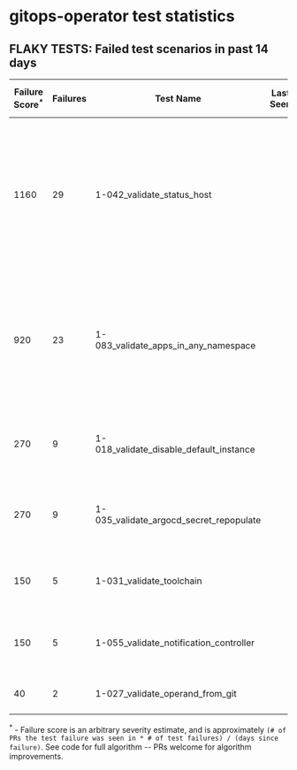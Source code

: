 # gitops-operator test statistics
## FLAKY TESTS: Failed test scenarios in past 14 days
| Failure Score<sup>*</sup> | Failures | Test Name | Last Seen | PR List and Logs 
|---|---|---|---|---|
| 1160 | 29 | 1-042_validate_status_host  |  | 4: [#545](https://github.com/redhat-developer/gitops-operator/pull//545)<sup>[1](https://storage.googleapis.com/origin-ci-test/pr-logs/pull/redhat-developer_gitops-operator/545/pull-ci-redhat-developer-gitops-operator-master-v4.11-kuttl-sequential/1673309407494017024/build-log.txt)</sup> [#544](https://github.com/redhat-developer/gitops-operator/pull//544)<sup>[1](https://storage.googleapis.com/origin-ci-test/pr-logs/pull/redhat-developer_gitops-operator/544/pull-ci-redhat-developer-gitops-operator-master-v4.10-kuttl-sequential/1673944787973050368/build-log.txt), [2](https://storage.googleapis.com/origin-ci-test/pr-logs/pull/redhat-developer_gitops-operator/544/pull-ci-redhat-developer-gitops-operator-master-v4.11-kuttl-sequential/1673917985347080192/build-log.txt), [3](https://storage.googleapis.com/origin-ci-test/pr-logs/pull/redhat-developer_gitops-operator/544/pull-ci-redhat-developer-gitops-operator-master-v4.10-kuttl-sequential/1673553697046532096/build-log.txt), [4](https://storage.googleapis.com/origin-ci-test/pr-logs/pull/redhat-developer_gitops-operator/544/pull-ci-redhat-developer-gitops-operator-master-v4.12-kuttl-sequential/1673985104612954112/build-log.txt), [5](https://storage.googleapis.com/origin-ci-test/pr-logs/pull/redhat-developer_gitops-operator/544/pull-ci-redhat-developer-gitops-operator-master-v4.10-kuttl-sequential/1673641307483934720/build-log.txt), [6](https://storage.googleapis.com/origin-ci-test/pr-logs/pull/redhat-developer_gitops-operator/544/pull-ci-redhat-developer-gitops-operator-master-v4.10-kuttl-sequential/1673917985200279552/build-log.txt), [7](https://storage.googleapis.com/origin-ci-test/pr-logs/pull/redhat-developer_gitops-operator/544/pull-ci-redhat-developer-gitops-operator-master-v4.11-kuttl-sequential/1673300136773554176/build-log.txt), [8](https://storage.googleapis.com/origin-ci-test/pr-logs/pull/redhat-developer_gitops-operator/544/pull-ci-redhat-developer-gitops-operator-master-v4.11-kuttl-sequential/1674707642963988480/build-log.txt), [9](https://storage.googleapis.com/origin-ci-test/pr-logs/pull/redhat-developer_gitops-operator/544/pull-ci-redhat-developer-gitops-operator-master-v4.10-kuttl-sequential/1673283333468983296/build-log.txt), [10](https://storage.googleapis.com/origin-ci-test/pr-logs/pull/redhat-developer_gitops-operator/544/pull-ci-redhat-developer-gitops-operator-master-v4.11-kuttl-sequential/1673985101509169152/build-log.txt), [11](https://storage.googleapis.com/origin-ci-test/pr-logs/pull/redhat-developer_gitops-operator/544/pull-ci-redhat-developer-gitops-operator-master-v4.10-kuttl-sequential/1673985101353979904/build-log.txt), [12](https://storage.googleapis.com/origin-ci-test/pr-logs/pull/redhat-developer_gitops-operator/544/pull-ci-redhat-developer-gitops-operator-master-v4.11-kuttl-sequential/1673553697096863744/build-log.txt), [13](https://storage.googleapis.com/origin-ci-test/pr-logs/pull/redhat-developer_gitops-operator/544/pull-ci-redhat-developer-gitops-operator-master-v4.10-kuttl-sequential/1673300136614170624/build-log.txt), [14](https://storage.googleapis.com/origin-ci-test/pr-logs/pull/redhat-developer_gitops-operator/544/pull-ci-redhat-developer-gitops-operator-master-v4.11-kuttl-sequential/1673641307534266368/build-log.txt), [15](https://storage.googleapis.com/origin-ci-test/pr-logs/pull/redhat-developer_gitops-operator/544/pull-ci-redhat-developer-gitops-operator-master-v4.11-kuttl-sequential/1674691562434465792/build-log.txt), [16](https://storage.googleapis.com/origin-ci-test/pr-logs/pull/redhat-developer_gitops-operator/544/pull-ci-redhat-developer-gitops-operator-master-v4.10-kuttl-sequential/1674707642938822656/build-log.txt), [17](https://storage.googleapis.com/origin-ci-test/pr-logs/pull/redhat-developer_gitops-operator/544/pull-ci-redhat-developer-gitops-operator-master-v4.11-kuttl-sequential/1673944788119851008/build-log.txt), [18](https://storage.googleapis.com/origin-ci-test/pr-logs/pull/redhat-developer_gitops-operator/544/pull-ci-redhat-developer-gitops-operator-master-v4.10-kuttl-sequential/1674691562254110720/build-log.txt)</sup> [#540](https://github.com/redhat-developer/gitops-operator/pull//540)<sup>[1](https://storage.googleapis.com/origin-ci-test/pr-logs/pull/redhat-developer_gitops-operator/540/pull-ci-redhat-developer-gitops-operator-master-v4.10-kuttl-sequential/1673300733627207680/build-log.txt), [2](https://storage.googleapis.com/origin-ci-test/pr-logs/pull/redhat-developer_gitops-operator/540/pull-ci-redhat-developer-gitops-operator-master-v4.11-kuttl-sequential/1673300733652373504/build-log.txt)</sup> [#528](https://github.com/redhat-developer/gitops-operator/pull//528)<sup>[1](https://storage.googleapis.com/origin-ci-test/pr-logs/pull/redhat-developer_gitops-operator/528/pull-ci-redhat-developer-gitops-operator-master-v4.11-kuttl-sequential/1671834960580841472/build-log.txt), [2](https://storage.googleapis.com/origin-ci-test/pr-logs/pull/redhat-developer_gitops-operator/528/pull-ci-redhat-developer-gitops-operator-master-v4.10-kuttl-sequential/1673233000273285120/build-log.txt), [3](https://storage.googleapis.com/origin-ci-test/pr-logs/pull/redhat-developer_gitops-operator/528/pull-ci-redhat-developer-gitops-operator-master-v4.10-kuttl-sequential/1671834960425652224/build-log.txt), [4](https://storage.googleapis.com/origin-ci-test/pr-logs/pull/redhat-developer_gitops-operator/528/pull-ci-redhat-developer-gitops-operator-master-v4.11-kuttl-sequential/1673967418180898816/build-log.txt), [5](https://storage.googleapis.com/origin-ci-test/pr-logs/pull/redhat-developer_gitops-operator/528/pull-ci-redhat-developer-gitops-operator-master-v4.10-kuttl-sequential/1673967418021515264/build-log.txt), [6](https://storage.googleapis.com/origin-ci-test/pr-logs/pull/redhat-developer_gitops-operator/528/pull-ci-redhat-developer-gitops-operator-master-v4.11-kuttl-sequential/1673233000432668672/build-log.txt)</sup> 
| 920 | 23 | 1-083_validate_apps_in_any_namespace  |  | 4: [#545](https://github.com/redhat-developer/gitops-operator/pull//545)<sup>[1](https://storage.googleapis.com/origin-ci-test/pr-logs/pull/redhat-developer_gitops-operator/545/pull-ci-redhat-developer-gitops-operator-master-v4.11-kuttl-sequential/1673309407494017024/build-log.txt), [2](https://storage.googleapis.com/origin-ci-test/pr-logs/pull/redhat-developer_gitops-operator/545/pull-ci-redhat-developer-gitops-operator-master-v4.10-kuttl-sequential/1673309407334633472/build-log.txt)</sup> [#544](https://github.com/redhat-developer/gitops-operator/pull//544)<sup>[1](https://storage.googleapis.com/origin-ci-test/pr-logs/pull/redhat-developer_gitops-operator/544/pull-ci-redhat-developer-gitops-operator-master-v4.10-kuttl-sequential/1673944787973050368/build-log.txt), [2](https://storage.googleapis.com/origin-ci-test/pr-logs/pull/redhat-developer_gitops-operator/544/pull-ci-redhat-developer-gitops-operator-master-v4.11-kuttl-sequential/1673917985347080192/build-log.txt), [3](https://storage.googleapis.com/origin-ci-test/pr-logs/pull/redhat-developer_gitops-operator/544/pull-ci-redhat-developer-gitops-operator-master-v4.10-kuttl-sequential/1673641307483934720/build-log.txt), [4](https://storage.googleapis.com/origin-ci-test/pr-logs/pull/redhat-developer_gitops-operator/544/pull-ci-redhat-developer-gitops-operator-master-v4.10-kuttl-sequential/1673917985200279552/build-log.txt), [5](https://storage.googleapis.com/origin-ci-test/pr-logs/pull/redhat-developer_gitops-operator/544/pull-ci-redhat-developer-gitops-operator-master-v4.11-kuttl-sequential/1673300136773554176/build-log.txt), [6](https://storage.googleapis.com/origin-ci-test/pr-logs/pull/redhat-developer_gitops-operator/544/pull-ci-redhat-developer-gitops-operator-master-v4.11-kuttl-sequential/1674707642963988480/build-log.txt), [7](https://storage.googleapis.com/origin-ci-test/pr-logs/pull/redhat-developer_gitops-operator/544/pull-ci-redhat-developer-gitops-operator-master-v4.10-kuttl-sequential/1673283333468983296/build-log.txt), [8](https://storage.googleapis.com/origin-ci-test/pr-logs/pull/redhat-developer_gitops-operator/544/pull-ci-redhat-developer-gitops-operator-master-v4.11-kuttl-sequential/1673985101509169152/build-log.txt), [9](https://storage.googleapis.com/origin-ci-test/pr-logs/pull/redhat-developer_gitops-operator/544/pull-ci-redhat-developer-gitops-operator-master-v4.10-kuttl-sequential/1673300136614170624/build-log.txt), [10](https://storage.googleapis.com/origin-ci-test/pr-logs/pull/redhat-developer_gitops-operator/544/pull-ci-redhat-developer-gitops-operator-master-v4.11-kuttl-sequential/1673641307534266368/build-log.txt), [11](https://storage.googleapis.com/origin-ci-test/pr-logs/pull/redhat-developer_gitops-operator/544/pull-ci-redhat-developer-gitops-operator-master-v4.12-kuttl-sequential/1673641307584598016/build-log.txt), [12](https://storage.googleapis.com/origin-ci-test/pr-logs/pull/redhat-developer_gitops-operator/544/pull-ci-redhat-developer-gitops-operator-master-v4.11-kuttl-sequential/1673944788119851008/build-log.txt)</sup> [#540](https://github.com/redhat-developer/gitops-operator/pull//540)<sup>[1](https://storage.googleapis.com/origin-ci-test/pr-logs/pull/redhat-developer_gitops-operator/540/pull-ci-redhat-developer-gitops-operator-master-v4.10-kuttl-sequential/1673300733627207680/build-log.txt), [2](https://storage.googleapis.com/origin-ci-test/pr-logs/pull/redhat-developer_gitops-operator/540/pull-ci-redhat-developer-gitops-operator-master-v4.11-kuttl-sequential/1673300733652373504/build-log.txt)</sup> [#528](https://github.com/redhat-developer/gitops-operator/pull//528)<sup>[1](https://storage.googleapis.com/origin-ci-test/pr-logs/pull/redhat-developer_gitops-operator/528/pull-ci-redhat-developer-gitops-operator-master-v4.11-kuttl-sequential/1671834960580841472/build-log.txt), [2](https://storage.googleapis.com/origin-ci-test/pr-logs/pull/redhat-developer_gitops-operator/528/pull-ci-redhat-developer-gitops-operator-master-v4.10-kuttl-sequential/1673233000273285120/build-log.txt), [3](https://storage.googleapis.com/origin-ci-test/pr-logs/pull/redhat-developer_gitops-operator/528/pull-ci-redhat-developer-gitops-operator-master-v4.10-kuttl-sequential/1671834960425652224/build-log.txt), [4](https://storage.googleapis.com/origin-ci-test/pr-logs/pull/redhat-developer_gitops-operator/528/pull-ci-redhat-developer-gitops-operator-master-v4.11-kuttl-sequential/1673967418180898816/build-log.txt), [5](https://storage.googleapis.com/origin-ci-test/pr-logs/pull/redhat-developer_gitops-operator/528/pull-ci-redhat-developer-gitops-operator-master-v4.11-kuttl-sequential/1673233000432668672/build-log.txt)</sup> 
| 270 | 9 | 1-018_validate_disable_default_instance  |  | 3: [#545](https://github.com/redhat-developer/gitops-operator/pull//545)<sup>[1](https://storage.googleapis.com/origin-ci-test/pr-logs/pull/redhat-developer_gitops-operator/545/pull-ci-redhat-developer-gitops-operator-master-v4.12-kuttl-sequential/1673309410610384896/build-log.txt)</sup> [#544](https://github.com/redhat-developer/gitops-operator/pull//544)<sup>[1](https://storage.googleapis.com/origin-ci-test/pr-logs/pull/redhat-developer_gitops-operator/544/pull-ci-redhat-developer-gitops-operator-master-v4.12-kuttl-sequential/1673553697126223872/build-log.txt), [2](https://storage.googleapis.com/origin-ci-test/pr-logs/pull/redhat-developer_gitops-operator/544/pull-ci-redhat-developer-gitops-operator-master-v4.12-kuttl-sequential/1673985104612954112/build-log.txt), [3](https://storage.googleapis.com/origin-ci-test/pr-logs/pull/redhat-developer_gitops-operator/544/pull-ci-redhat-developer-gitops-operator-master-v4.12-kuttl-sequential/1674691565513084928/build-log.txt), [4](https://storage.googleapis.com/origin-ci-test/pr-logs/pull/redhat-developer_gitops-operator/544/pull-ci-redhat-developer-gitops-operator-master-v4.12-kuttl-sequential/1673944791244607488/build-log.txt), [5](https://storage.googleapis.com/origin-ci-test/pr-logs/pull/redhat-developer_gitops-operator/544/pull-ci-redhat-developer-gitops-operator-master-v4.12-kuttl-sequential/1673300139772481536/build-log.txt), [6](https://storage.googleapis.com/origin-ci-test/pr-logs/pull/redhat-developer_gitops-operator/544/pull-ci-redhat-developer-gitops-operator-master-v4.12-kuttl-sequential/1673641307584598016/build-log.txt), [7](https://storage.googleapis.com/origin-ci-test/pr-logs/pull/redhat-developer_gitops-operator/544/pull-ci-redhat-developer-gitops-operator-master-v4.12-kuttl-sequential/1673283364590718976/build-log.txt)</sup> [#528](https://github.com/redhat-developer/gitops-operator/pull//528)<sup>[1](https://storage.googleapis.com/origin-ci-test/pr-logs/pull/redhat-developer_gitops-operator/528/pull-ci-redhat-developer-gitops-operator-master-v4.12-kuttl-sequential/1673233003544842240/build-log.txt)</sup> 
| 270 | 9 | 1-035_validate_argocd_secret_repopulate  |  | 3: [#545](https://github.com/redhat-developer/gitops-operator/pull//545)<sup>[1](https://storage.googleapis.com/origin-ci-test/pr-logs/pull/redhat-developer_gitops-operator/545/pull-ci-redhat-developer-gitops-operator-master-v4.11-kuttl-sequential/1673309407494017024/build-log.txt)</sup> [#544](https://github.com/redhat-developer/gitops-operator/pull//544)<sup>[1](https://storage.googleapis.com/origin-ci-test/pr-logs/pull/redhat-developer_gitops-operator/544/pull-ci-redhat-developer-gitops-operator-master-v4.12-kuttl-sequential/1673553697126223872/build-log.txt), [2](https://storage.googleapis.com/origin-ci-test/pr-logs/pull/redhat-developer_gitops-operator/544/pull-ci-redhat-developer-gitops-operator-master-v4.12-kuttl-sequential/1673985104612954112/build-log.txt), [3](https://storage.googleapis.com/origin-ci-test/pr-logs/pull/redhat-developer_gitops-operator/544/pull-ci-redhat-developer-gitops-operator-master-v4.12-kuttl-sequential/1673944791244607488/build-log.txt), [4](https://storage.googleapis.com/origin-ci-test/pr-logs/pull/redhat-developer_gitops-operator/544/pull-ci-redhat-developer-gitops-operator-master-v4.12-kuttl-sequential/1673300139772481536/build-log.txt), [5](https://storage.googleapis.com/origin-ci-test/pr-logs/pull/redhat-developer_gitops-operator/544/pull-ci-redhat-developer-gitops-operator-master-v4.11-kuttl-sequential/1674691562434465792/build-log.txt), [6](https://storage.googleapis.com/origin-ci-test/pr-logs/pull/redhat-developer_gitops-operator/544/pull-ci-redhat-developer-gitops-operator-master-v4.12-kuttl-sequential/1673641307584598016/build-log.txt), [7](https://storage.googleapis.com/origin-ci-test/pr-logs/pull/redhat-developer_gitops-operator/544/pull-ci-redhat-developer-gitops-operator-master-v4.12-kuttl-sequential/1673283364590718976/build-log.txt)</sup> [#528](https://github.com/redhat-developer/gitops-operator/pull//528)<sup>[1](https://storage.googleapis.com/origin-ci-test/pr-logs/pull/redhat-developer_gitops-operator/528/pull-ci-redhat-developer-gitops-operator-master-v4.12-kuttl-sequential/1673233003544842240/build-log.txt)</sup> 
| 150 | 5 | 1-031_validate_toolchain  |  | 3: [#545](https://github.com/redhat-developer/gitops-operator/pull//545)<sup>[1](https://storage.googleapis.com/origin-ci-test/pr-logs/pull/redhat-developer_gitops-operator/545/pull-ci-redhat-developer-gitops-operator-master-v4.12-kuttl-sequential/1673309410610384896/build-log.txt)</sup> [#544](https://github.com/redhat-developer/gitops-operator/pull//544)<sup>[1](https://storage.googleapis.com/origin-ci-test/pr-logs/pull/redhat-developer_gitops-operator/544/pull-ci-redhat-developer-gitops-operator-master-v4.12-kuttl-sequential/1673985104612954112/build-log.txt), [2](https://storage.googleapis.com/origin-ci-test/pr-logs/pull/redhat-developer_gitops-operator/544/pull-ci-redhat-developer-gitops-operator-master-v4.12-kuttl-sequential/1674691565513084928/build-log.txt), [3](https://storage.googleapis.com/origin-ci-test/pr-logs/pull/redhat-developer_gitops-operator/544/pull-ci-redhat-developer-gitops-operator-master-v4.12-kuttl-sequential/1673641307584598016/build-log.txt)</sup> [#528](https://github.com/redhat-developer/gitops-operator/pull//528)<sup>[1](https://storage.googleapis.com/origin-ci-test/pr-logs/pull/redhat-developer_gitops-operator/528/pull-ci-redhat-developer-gitops-operator-master-v4.12-kuttl-sequential/1673233003544842240/build-log.txt)</sup> 
| 150 | 5 | 1-055_validate_notification_controller  |  | 3: [#545](https://github.com/redhat-developer/gitops-operator/pull//545)<sup>[1](https://storage.googleapis.com/origin-ci-test/pr-logs/pull/redhat-developer_gitops-operator/545/pull-ci-redhat-developer-gitops-operator-master-v4.11-kuttl-parallel/1673309407464656896/build-log.txt)</sup> [#544](https://github.com/redhat-developer/gitops-operator/pull//544)<sup>[1](https://storage.googleapis.com/origin-ci-test/pr-logs/pull/redhat-developer_gitops-operator/544/pull-ci-redhat-developer-gitops-operator-master-v4.12-kuttl-parallel/1674707642997542912/build-log.txt), [2](https://storage.googleapis.com/origin-ci-test/pr-logs/pull/redhat-developer_gitops-operator/544/pull-ci-redhat-developer-gitops-operator-master-v4.12-kuttl-parallel/1674691564670029824/build-log.txt), [3](https://storage.googleapis.com/origin-ci-test/pr-logs/pull/redhat-developer_gitops-operator/544/pull-ci-redhat-developer-gitops-operator-master-v4.11-kuttl-parallel/1673553697071697920/build-log.txt)</sup> [#528](https://github.com/redhat-developer/gitops-operator/pull//528)<sup>[1](https://storage.googleapis.com/origin-ci-test/pr-logs/pull/redhat-developer_gitops-operator/528/pull-ci-redhat-developer-gitops-operator-master-v4.12-kuttl-parallel/1673233002701787136/build-log.txt)</sup> 
| 40 | 2 | 1-027_validate_operand_from_git  |  | 2: [#545](https://github.com/redhat-developer/gitops-operator/pull//545)<sup>[1](https://storage.googleapis.com/origin-ci-test/pr-logs/pull/redhat-developer_gitops-operator/545/pull-ci-redhat-developer-gitops-operator-master-v4.12-kuttl-sequential/1673309410610384896/build-log.txt)</sup> [#544](https://github.com/redhat-developer/gitops-operator/pull//544)<sup>[1](https://storage.googleapis.com/origin-ci-test/pr-logs/pull/redhat-developer_gitops-operator/544/pull-ci-redhat-developer-gitops-operator-master-v4.12-kuttl-sequential/1673917989470081024/build-log.txt)</sup> 



<sup>*</sup> - Failure score is an arbitrary severity estimate, and is approximately `(# of PRs the test failure was seen in * # of test failures) / (days since failure)`. See code for full algorithm -- PRs welcome for algorithm improvements.

